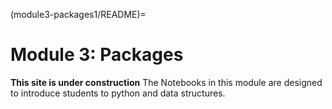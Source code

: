 (module3-packages1/README)=
# Module 3: Packages


**This site is under construction**
The Notebooks in this module are designed to introduce students to python and data structures.